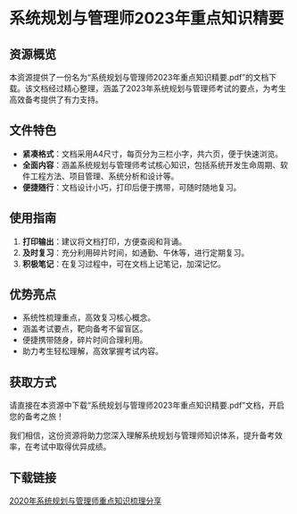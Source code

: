 # 系统规划与管理师2023年重点知识精要

## 资源概览

本资源提供了一份名为“系统规划与管理师2023年重点知识精要.pdf”的文档下载。该文档经过精心整理，涵盖了2023年系统规划与管理师考试的要点，为考生高效备考提供了有力支持。

## 文件特色

- **紧凑格式**：文档采用A4尺寸，每页分为三栏小字，共六页，便于快速浏览。
- **全面内容**：涵盖系统规划与管理师考试核心知识，包括系统开发生命周期、软件工程方法、项目管理、系统分析和设计等。
- **便捷随行**：文档设计小巧，打印后便于携带，可随时随地复习。

## 使用指南

1. **打印输出**：建议将文档打印，方便查阅和背诵。
2. **及时复习**：充分利用碎片时间，如通勤、午休等，进行定期复习。
3. **积极笔记**：在复习过程中，可在文档上记笔记，加深记忆。

## 优势亮点

- 系统性梳理重点，高效复习核心概念。
- 涵盖考试要点，靶向备考不留盲区。
- 便捷携带随身，碎片时间合理利用。
- 助力考生轻松理解，高效掌握考试内容。

## 获取方式

请直接在本资源中下载“系统规划与管理师2023年重点知识精要.pdf”文档，开启您的备考之旅！

我们相信，这份资源将助力您深入理解系统规划与管理师知识体系，提升备考效率，在考试中取得优异成绩。

## 下载链接

[2020年系统规划与管理师重点知识梳理分享](https://pan.quark.cn/s/9001c8eda55d)